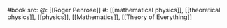 #book 
src: 
@: [[Roger Penrose]]
#: [[mathematical physics]], [[theoretical physics]], [[physics]], [[Mathematics]], [[Theory of Everything]]

